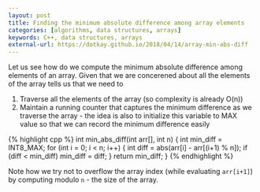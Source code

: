 ```yaml
---
layout: post
title: Finding the minimum absolute difference among array elements
categories: [algorithms, data structures, arrays]
keywords: C++, data structures, arrays
external-url: https://dotkay.github.io/2018/04/14/array-min-abs-diff
---
```


Let us see how do we compute the minimum absolute difference among elements of an array. Given that we are concerened about all the elements of the array tells us that we need to 

1. Traverse all the elements of the array (so complexity is already O(n))
2. Maintain a running counter that captures the minimum difference as we traverse the array - the idea is also to initialize this variable to MAX value so that we can record the minimum difference easily

{% highlight cpp %}
int min_abs_diff(int arr[], int n)
{
  int min_diff = INT8_MAX;
  for (int i = 0; i < n; i++)
  {
    int diff = abs(arr[i] - arr[(i+1) % n]);
    if (diff < min_diff)
      min_diff = diff;
  }
  return min_diff;
}
{% endhighlight %}

Note how we try not to overflow the array index (while evaluating `arr[i+1]`) by computing modulo `n` - the size of the array.




